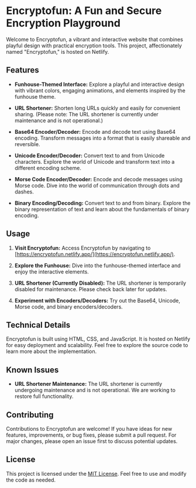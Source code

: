 # Encryptofun: A Fun and Secure Encryption Playground


Welcome to Encryptofun, a vibrant and interactive website that combines playful design with practical encryption tools. This project, affectionately named "Encryptofun," is hosted on Netlify.

## Features

- **Funhouse-Themed Interface:** Explore a playful and interactive design with vibrant colors, engaging animations, and elements inspired by the funhouse theme.

- **URL Shortener:** Shorten long URLs quickly and easily for convenient sharing. (Please note: The URL shortener is currently under maintenance and is not operational.)

- **Base64 Encoder/Decoder:** Encode and decode text using Base64 encoding. Transform messages into a format that is easily shareable and reversible.

- **Unicode Encoder/Decoder:** Convert text to and from Unicode characters. Explore the world of Unicode and transform text into a different encoding scheme.

- **Morse Code Encoder/Decoder:** Encode and decode messages using Morse code. Dive into the world of communication through dots and dashes.

- **Binary Encoding/Decoding:** Convert text to and from binary. Explore the binary representation of text and learn about the fundamentals of binary encoding.

## Usage

1. **Visit Encryptofun:** Access Encryptofun by navigating to [https://encryptofun.netlify.app/](https://encryptofun.netlify.app/).

2. **Explore the Funhouse:** Dive into the funhouse-themed interface and enjoy the interactive elements.

3. **URL Shortener (Currently Disabled):** The URL shortener is temporarily disabled for maintenance. Please check back later for updates.

4. **Experiment with Encoders/Decoders:** Try out the Base64, Unicode, Morse code, and binary encoders/decoders.

## Technical Details

Encryptofun is built using HTML, CSS, and JavaScript. It is hosted on Netlify for easy deployment and scalability. Feel free to explore the source code to learn more about the implementation.

## Known Issues

- **URL Shortener Maintenance:** The URL shortener is currently undergoing maintenance and is not operational. We are working to restore full functionality.

## Contributing

Contributions to Encryptofun are welcome! If you have ideas for new features, improvements, or bug fixes, please submit a pull request. For major changes, please open an issue first to discuss potential updates.

## License

This project is licensed under the [MIT License](LICENSE). Feel free to use and modify the code as needed.
